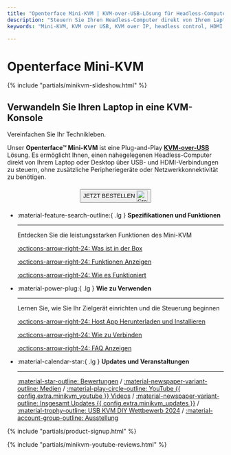 ```yaml
---
title: "Openterface Mini-KVM | KVM-over-USB-Lösung für Headless-Computer-Steuerung"
description: "Steuern Sie Ihren Headless-Computer direkt von Ihrem Laptop mit Openterface Mini-KVM. Eine Plug-and-Play KVM-over-USB-Lösung mit HDMI-Unterstützung, ohne Netzwerk erforderlich. Perfekt für Entwickler, IT-Profis und Remote-Arbeitsstationen."
keywords: "Mini-KVM, KVM over USB, KVM over IP, headless control, HDMI KVM, USB KVM, KVM switch, KVM console, usb crash cart adapter, JetKVM, NanoKVM, KiwiKVM, PiKVM, plug and play KVM, VNC, computer peripherals"

---
```


# **Openterface Mini-KVM**

{% include "partials/minikvm-slideshow.html" %}


<div class="slogan-highlight">
  <h2 class="slogan-text">Verwandeln Sie Ihren Laptop in eine KVM-Konsole</h2>
  <div class="slogan-subtitle">Vereinfachen Sie Ihr Technikleben.</div>
</div>

Unser **Openterface™ Mini-KVM** ist eine Plug-and-Play [**KVM-over-USB**](/faq/kvm-over-usb/) Lösung. Es ermöglicht Ihnen, einen nahegelegenen Headless-Computer direkt von Ihrem Laptop oder Desktop über USB- und HDMI-Verbindungen zu steuern, ohne zusätzliche Peripheriegeräte oder Netzwerkkonnektivität zu benötigen.

<div style="text-align: center; margin: 20px 0;">
<button class="md-button" onclick="window.location.href='{{ config.extra.minikvm_purchase_link }}'"> JETZT BESTELLEN <img src="https://assets.openterface.com/images/trademark/crowd-supply.svg" alt="Crowd Supply" style="vertical-align: middle; height: 26px;"></button>
</div>

<div class="grid cards" markdown>

-   :material-feature-search-outline:{ .lg } __Spezifikationen und Funktionen__

    ---

    Entdecken Sie die leistungsstarken Funktionen des Mini-KVM

    [:octicons-arrow-right-24: Was ist in der Box](/product/minikvm/whats-in-the-box/)

    [:octicons-arrow-right-24: Funktionen Anzeigen](/product/minikvm/features)

    [:octicons-arrow-right-24: Wie es Funktioniert](/faq/kvm-over-usb/)


-   :material-power-plug:{ .lg } __Wie zu Verwenden__

    ---

    Lernen Sie, wie Sie Ihr Zielgerät einrichten und die Steuerung beginnen

    [:octicons-arrow-right-24: Host App Herunterladen und Installieren](/app)

    [:octicons-arrow-right-24: Wie zu Verbinden](/product/minikvm/how-to-connect)

    [:octicons-arrow-right-24: FAQ Anzeigen](/faq)

</div>


<div class="grid cards" markdown>

-   :material-calendar-star:{ .lg } __Updates und Veranstaltungen__

    ---

    [:material-star-outline: Bewertungen](/product/minikvm/reviews/testimonials) / [:material-newspaper-variant-outline: Medien](/product/minikvm/reviews/media) / [:material-play-circle-outline: YouTube {{ config.extra.minikvm_youtube }} Videos](/product/minikvm/reviews/youtube) / [:material-newspaper-variant-outline: Insgesamt Updates {{ config.extra.minikvm_updates }}](/product/minikvm/updates) / [:material-trophy-outline: USB KVM DIY Wettbewerb 2024](/product/minikvm/updates) / [:material-account-group-outline: Ausstellung](/product/minikvm/updates)

</div>

{% include "partials/product-signup.html" %}

{% include "partials/minikvm-youtube-reviews.html" %}

